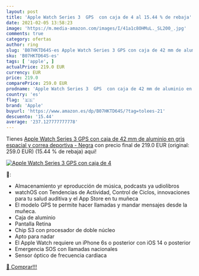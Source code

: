 ```yaml
---
layout: post
title: 'Apple Watch Series 3  GPS  con caja de 4 al 15.44 % de rebaja'
date: 2021-02-05 13:58:23
image: 'https://m.media-amazon.com/images/I/41a1c8OHMuL._SL200_.jpg'
comments: true
category: ofertas
author: ring
slug: 'B07HKTD64S-es Apple Watch Series 3 GPS con caja de 42 mm de aluminio en...'
sku: 'B07HKTD64S-es'
tags: [ 'apple', ]
actualPrice: 219.0 EUR
currency: EUR
price: 219.0
comparePrice: 259.0 EUR
prodname: 'Apple Watch Series 3  GPS  con caja de 42 mm de aluminio en gris espacial y correa deportiva - Negra'
country: 'es'
flag: '🇪🇸'
brand: 'Apple'
buyurl: 'https://www.amazon.es/dp/B07HKTD64S/?tag=tolees-21'
descuento: '15.44'
average: '237.127777777778'
---
```


Tienes [Apple Watch Series 3  GPS  con caja de 42 mm de aluminio en gris espacial y correa deportiva - Negra](https://www.amazon.es/dp/B07HKTD64S/?tag=tolees-21) con precio final de  219.0 EUR (original: 259.0 EUR) (15.44 %  de rebaja) aqui!

[![Apple Watch Series 3  GPS  con caja de 4](https://m.media-amazon.com/images/I/41a1c8OHMuL._SL200_.jpg)](https://www.amazon.es/dp/B07HKTD64S/?tag=tolees-21)

🔎:

- Almacenamiento yr eproducción de música, podcasts ya udiolibros
- watchOS con Tendencias de Actividad, Control de Ciclos, innovaciones para tu salud auditiva y el App Store en tu muñeca
- El modelo GPS te permite hacer llamadas y mandar mensajes desde la muñeca.
- Caja de aluminio
- Pantalla Retina
- Chip S3 con procesador de doble núcleo
- Apto para nadar
- El Apple Watch requiere un iPhone 6s o posterior con iOS 14 o posterior
- Emergencia SOS con llamadas nacionales
- Sensor óptico de frecuencia cardiaca

[🛒 Comprar!!!](https://www.amazon.es/dp/B07HKTD64S/?tag=tolees-21)
